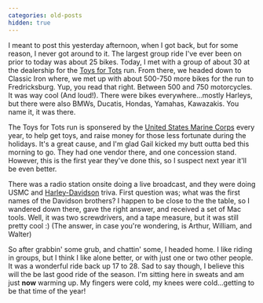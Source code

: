 ```yaml
---
categories: old-posts
hidden: true
---
```


I meant to post this yesterday afternoon, when I got back, but for some reason, I never got around to it. The largest group ride I've ever been on prior to today was about 25 bikes. Today, I met with a group of about 30 at the dealership for the [Toys for Tots](http://www.toysfortots.org/) run. From there, we headed down to Classic Iron where, we met up with about 500-750 more bikes for the run to Fredricksburg. Yup, you read that right. Between 500 and 750 motorcycles. It was way cool (And loud!). There were bikes everywhere...mostly Harleys, but there were also BMWs, Ducatis, Hondas, Yamahas, Kawazakis. You name it, it was there.
<!--more-->
The Toys for Tots run is sponsered by the [United States Marine Corps](http://www.usmc.mil/">) every year, to help get toys, and raise money for those less fortunate during the holidays. It's a great cause, and I'm glad Gail kicked my butt outta bed this morning to go. They had one vendor there, and one concession stand. However, this is the first year they've done this, so I suspect next year it'll be even better.

There was a radio station onsite doing a live broadcast, and they were doing USMC and [Harley-Davidson](http://www.harley-davidson.com) triva. First question was; what was the first names of the Davidson brothers? I happen to be close to the the table, so I wandered down there, gave the right answer, and received a set of Mac tools. Well, it was two screwdrivers, and a tape measure, but it was still pretty cool :) (The answer, in case you're wondering, is Arthur, William, and Walter)

So after grabbin' some grub, and chattin' some, I headed home. I like riding in groups, but I think I like alone better, or with just one or two other people. It was a wonderful ride back up 17 to 28. Sad to say though, I believe this will the be last good ride of the season. I'm sitting here in sweats and am just **now** warming up. My fingers were cold, my knees were cold...getting to be that time of the year!
